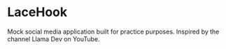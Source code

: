 # LaceHook
Mock social media application built for practice purposes. Inspired by the channel Llama Dev on YouTube.
